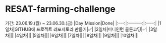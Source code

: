 # RESAT-farming-challenge
기간: 23.06.19.(월) ~ 23.06.30.(금) 
|Day|Mission|Done|
|:---:|:-------:|:----:|
|1일차|GITHUB에 프로젝트 레포지토리 만들기|✅|
|2일차|미니인턴 클론코딩|✅|
|3일차|||
|4일차|||
|5일차|||
|6일차|||
|7일차|||
|8일차|||
|9일차|||
|10일차|||
